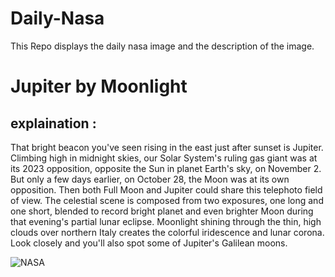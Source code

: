 # Daily-Nasa

This Repo displays the daily nasa image and the description of the image.

<!--NASA-->
# Jupiter by Moonlight
## explaination :

That bright beacon you've seen rising in the east just after sunset is Jupiter. Climbing high in midnight skies, our Solar System's ruling gas giant was at its 2023 opposition, opposite the Sun in planet Earth's sky, on November 2. But only a few days earlier, on October 28, the Moon was at its own opposition. Then both Full Moon and Jupiter could share this telephoto field of view. The celestial scene is composed from two exposures, one long and one short, blended to record bright planet and even brighter Moon during that evening's partial lunar eclipse. Moonlight shining through the thin, high clouds over northern Italy creates the colorful iridescence and lunar corona. Look closely and you'll also spot some of Jupiter's Galilean moons.

![NASA](https://apod.nasa.gov/apod/image/2311/_GHR7338_3_firma_picc1024.jpg)
<!--/NASA-->